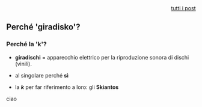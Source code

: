 <div align="right"><a href="indice">tutti i post</a></div>

## Perché 'giradisko'?

### Perché la 'k'?

- **giradischi** = apparecchio elettrico per la riproduzione sonora di dischi (vinili).

- al singolare perché **sì** 

- la _**k**_ per far riferimento a loro: gli **Skiantos**


ciao
